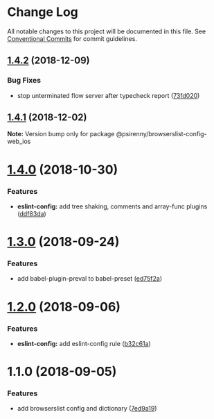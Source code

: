 # Change Log

All notable changes to this project will be documented in this file.
See [Conventional Commits](https://conventionalcommits.org) for commit guidelines.

## [1.4.2](https://github.com/psirenny/monorepo/tree/master/packages/browserslist-config-web_ios/compare/@psirenny/browserslist-config-web_ios@1.4.1...@psirenny/browserslist-config-web_ios@1.4.2) (2018-12-09)


### Bug Fixes

* stop unterminated flow server after typecheck report ([73fd020](https://github.com/psirenny/monorepo/tree/master/packages/browserslist-config-web_ios/commit/73fd020))





## [1.4.1](https://github.com/psirenny/monorepo/tree/master/packages/browserslist-config-web_ios/compare/@psirenny/browserslist-config-web_ios@1.4.0...@psirenny/browserslist-config-web_ios@1.4.1) (2018-12-02)

**Note:** Version bump only for package @psirenny/browserslist-config-web_ios





# [1.4.0](https://github.com/psirenny/monorepo/tree/master/packages/browserslist-config-web_ios/compare/@psirenny/browserslist-config-web_ios@1.3.0...@psirenny/browserslist-config-web_ios@1.4.0) (2018-10-30)


### Features

* **eslint-config:** add tree shaking, comments and array-func plugins ([ddf83da](https://github.com/psirenny/monorepo/tree/master/packages/browserslist-config-web_ios/commit/ddf83da))





<a name="1.3.0"></a>
# [1.3.0](https://github.com/psirenny/monorepo/tree/master/packages/browserslist-config-web_ios/compare/@psirenny/browserslist-config-web_ios@1.2.0...@psirenny/browserslist-config-web_ios@1.3.0) (2018-09-24)


### Features

* add babel-plugin-preval to babel-preset ([ed75f2a](https://github.com/psirenny/monorepo/tree/master/packages/browserslist-config-web_ios/commit/ed75f2a))





<a name="1.2.0"></a>
# [1.2.0](https://github.com/psirenny/monorepo/tree/master/packages/browserslist-config-web_ios/compare/@psirenny/browserslist-config-web_ios@1.1.0...@psirenny/browserslist-config-web_ios@1.2.0) (2018-09-06)


### Features

* **eslint-config:** add eslint-config rule ([b32c61a](https://github.com/psirenny/monorepo/tree/master/packages/browserslist-config-web_ios/commit/b32c61a))





<a name="1.1.0"></a>
# 1.1.0 (2018-09-05)


### Features

* add browserslist config and dictionary ([7ed9a19](https://github.com/psirenny/monorepo/tree/master/packages/browserslist-config-web_ios/commit/7ed9a19))

